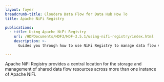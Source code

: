 ```yaml
---
layout: foyer
breadcrumb-title: Cloudera Data Flow for Data Hub How To
title: Apache NiFi Registry

publications:
  - title: Using Apache NiFi Registry
    url: /HDPDocuments/HDF3/HDF-3.5.1/using-nifi-registry/index.html
    description: >-
      Guides you through how to use NiFi Registry to manage data flow versions.

---
```


Apache NiFi Registry provides a central location for the storage and management of shared data flow resources across more than one instance of Apache NiFi.
